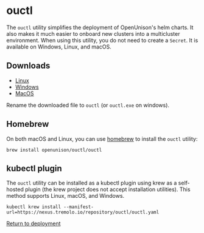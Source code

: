 # ouctl

The `ouctl` utility simplifies the deployment of OpenUnison's helm charts. It also makes it much easier to onboard new clusters into a multicluster environment.  When using this utility, you do not need to create a `Secret`.  It is available on Windows, Linux, and macOS.

## Downloads

* [Linux](https://nexus.tremolo.io/repository/ouctl/ouctl-0.0.13-linux)
* [Windows](https://nexus.tremolo.io/repository/ouctl/ouctl-0.0.13-win.exe)
* [MacOS](https://nexus.tremolo.io/repository/ouctl/ouctl-0.0.13-macos)

Rename the downloaded file to `ouctl` (or `ouctl.exe` on windows).

## Homebrew

On both macOS and Linux, you can use [homebrew](https://brew.sh/) to install the `ouctl` utility:

```
brew install openunison/ouctl/ouctl
```

## kubectl plugin

The `ouctl` utility can be installed as a kubectl plugin using krew as a self-hosted plugin (the krew project does not accept installation utilities).  This method supports Linux, macOS, and Windows.

```
kubectl krew install --manifest-url=https://nexus.tremolo.io/repository/ouctl/ouctl.yaml
```


[Return to deployment](../../deployauth#site-specific-configuration)
